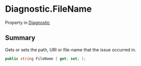# Diagnostic.FileName

Property in [Diagnostic](/docs/api/csharp/yarn.compiler.diagnostic.md)

## Summary


Gets or sets the path, URI or file-name that the issue occurred in.


```csharp
public string FileName { get; set; };
```

